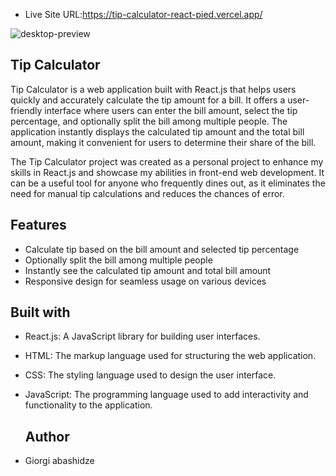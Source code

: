 - Live Site URL:https://tip-calculator-react-pied.vercel.app/

  
![desktop-preview](https://github.com/Abashidzeofficial/Tip-calculator-react/assets/114133338/8a95b921-959a-48ff-9490-451070f3d195)

## Tip Calculator

Tip Calculator is a web application built with React.js that helps users quickly and accurately calculate the tip amount for a bill. It offers a user-friendly interface where users can enter the bill amount, select the tip percentage, and optionally split the bill among multiple people. The application instantly displays the calculated tip amount and the total bill amount, making it convenient for users to determine their share of the bill.

The Tip Calculator project was created as a personal project to enhance my skills in React.js and showcase my abilities in front-end web development. It can be a useful tool for anyone who frequently dines out, as it eliminates the need for manual tip calculations and reduces the chances of error.

## Features

- Calculate tip based on the bill amount and selected tip percentage
- Optionally split the bill among multiple people
- Instantly see the calculated tip amount and total bill amount
- Responsive design for seamless usage on various devices

  
 ##  Built with
- React.js: A JavaScript library for building user interfaces.
- HTML: The markup language used for structuring the web application.
- CSS: The styling language used to design the user interface.
- JavaScript: The programming language used to add interactivity and functionality to the application.

  ## Author
- Giorgi abashidze
